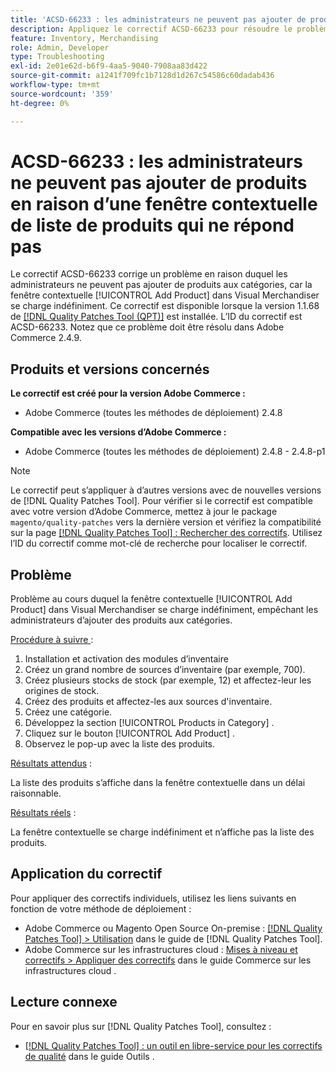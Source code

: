```yaml
---
title: 'ACSD-66233 : les administrateurs ne peuvent pas ajouter de produits en raison d’une fenêtre contextuelle de liste de produits qui ne répond pas'
description: Appliquez le correctif ACSD-66233 pour résoudre le problème d’Adobe Commerce en raison duquel les administrateurs et administratrices ne peuvent pas ajouter de produits aux catégories, car la fenêtre contextuelle [!UICONTROL Add Product] dans Visual Merchandiser se charge indéfiniment.
feature: Inventory, Merchandising
role: Admin, Developer
type: Troubleshooting
exl-id: 2e01e62d-b6f9-4aa5-9040-7908aa83d422
source-git-commit: a1241f709fc1b7128d1d267c54586c60dadab436
workflow-type: tm+mt
source-wordcount: '359'
ht-degree: 0%

---
```


# ACSD-66233 : les administrateurs ne peuvent pas ajouter de produits en raison d’une fenêtre contextuelle de liste de produits qui ne répond pas

Le correctif ACSD-66233 corrige un problème en raison duquel les administrateurs ne peuvent pas ajouter de produits aux catégories, car la fenêtre contextuelle [!UICONTROL Add Product] dans Visual Merchandiser se charge indéfiniment. Ce correctif est disponible lorsque la version 1.1.68 de [[!DNL Quality Patches Tool (QPT)]](/help/tools/quality-patches-tool/quality-patches-tool-to-self-serve-quality-patches.md) est installée. L’ID du correctif est ACSD-66233. Notez que ce problème doit être résolu dans Adobe Commerce 2.4.9.

## Produits et versions concernés

**Le correctif est créé pour la version Adobe Commerce :**

* Adobe Commerce (toutes les méthodes de déploiement) 2.4.8

**Compatible avec les versions d’Adobe Commerce :**

* Adobe Commerce (toutes les méthodes de déploiement) 2.4.8 - 2.4.8-p1

>[!NOTE]
>
>Le correctif peut s’appliquer à d’autres versions avec de nouvelles versions de [!DNL Quality Patches Tool]. Pour vérifier si le correctif est compatible avec votre version d’Adobe Commerce, mettez à jour le package `magento/quality-patches` vers la dernière version et vérifiez la compatibilité sur la page [[!DNL Quality Patches Tool] : Rechercher des correctifs](https://experienceleague.adobe.com/tools/commerce-quality-patches/index.html). Utilisez l’ID du correctif comme mot-clé de recherche pour localiser le correctif.

## Problème

Problème au cours duquel la fenêtre contextuelle [!UICONTROL Add Product] dans Visual Merchandiser se charge indéfiniment, empêchant les administrateurs d’ajouter des produits aux catégories.

<u>Procédure à suivre </u> :

1. Installation et activation des modules d’inventaire
1. Créez un grand nombre de sources d’inventaire (par exemple, 700).
1. Créez plusieurs stocks de stock (par exemple, 12) et affectez-leur les origines de stock.
1. Créez des produits et affectez-les aux sources d&#39;inventaire.
1. Créez une catégorie.
1. Développez la section [!UICONTROL Products in Category] .
1. Cliquez sur le bouton [!UICONTROL Add Product] .
1. Observez le pop-up avec la liste des produits.

<u>Résultats attendus</u> :

La liste des produits s’affiche dans la fenêtre contextuelle dans un délai raisonnable.

<u>Résultats réels</u> :

La fenêtre contextuelle se charge indéfiniment et n’affiche pas la liste des produits.

## Application du correctif

Pour appliquer des correctifs individuels, utilisez les liens suivants en fonction de votre méthode de déploiement :

* Adobe Commerce ou Magento Open Source On-premise : [[!DNL Quality Patches Tool] > Utilisation](/help/tools/quality-patches-tool/usage.md) dans le guide de [!DNL Quality Patches Tool].
* Adobe Commerce sur les infrastructures cloud : [Mises à niveau et correctifs > Appliquer des correctifs](https://experienceleague.adobe.com/docs/commerce-cloud-service/user-guide/develop/upgrade/apply-patches.html) dans le guide Commerce sur les infrastructures cloud .

## Lecture connexe

Pour en savoir plus sur [!DNL Quality Patches Tool], consultez :

* [[!DNL Quality Patches Tool] : un outil en libre-service pour les correctifs de qualité](/help/tools/quality-patches-tool/quality-patches-tool-to-self-serve-quality-patches.md) dans le guide Outils .
